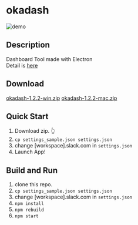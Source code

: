 # okadash

![demo](https://github.com/konoyono/okadash/blob/master/images/forREADME.gif)

## Description
Dashboard Tool made with Electron  
Detail is [here](https://trello.com/b/dwk73iz6/okadash)

## Download
[okadash-1.2.2-win.zip](https://github.com/konoyono/okadash/releases/download/1.2.2/okadash-1.2.2-win.zip)
[okadash-1.2.2-mac.zip](https://github.com/konoyono/okadash/releases/download/1.2.2/okadash-1.2.2-mac.zip)

## Quick Start
1. Download zip. 👆
1. `cp settings_sample.json settings.json`  
1. change [workspace].slack.com in `settings.json`  
1. Launch App!

## Build and Run
1. clone this repo.
1. `cp settings_sample.json settings.json`  
1. change [workspace].slack.com in `settings.json`  
1. `npm install`
1. `npm rebuild`
1. `npm start`
